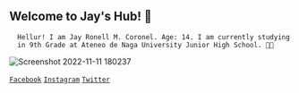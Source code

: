 ## Welcome to Jay's Hub! 👦
      Hellur! I am Jay Ronell M. Coronel. Age: 14. I am currently studying 
      in 9th Grade at Ateneo de Naga University Junior High School. 💙💛
      
![Screenshot 2022-11-11 180237](https://user-images.githubusercontent.com/118147704/202804551-41f517dd-d32d-4c64-8b77-0a29e495a4c0.png)

[`Facebook`](https://www.facebook.com/profile.php?id=100076401044632) [`Instagram`](https://www.instagram.com/jayaited/) [`Twitter`](https://twitter.com/jayjalani_)
